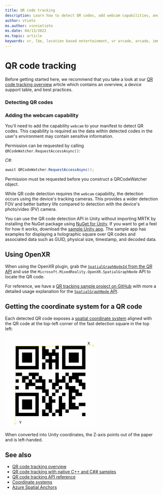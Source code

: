```yaml
---
title: QR code tracking
description: Learn how to detect QR codes, add webcam capabilities, and manage coordinate systems in Unity mixed reality apps on HoloLens 2.
author: vtieto
ms.author: vinnietieto
ms.date: 04/13/2022
ms.topic: article
keywords: vr, lbe, location based entertainment, vr arcade, arcade, immersive, qr, qr code, hololens2, tracking
---
```


# QR code tracking

Before getting started here, we recommend that you take a look at our [QR code tracking overview](../advanced-concepts/qr-code-tracking-overview.md) article which contains an overview, a device support table, and best practices.

### Detecting QR codes

### Adding the webcam capability

You'll need to add the capability `webcam` to your manifest to detect QR codes. This capability is required as the data within detected codes in the user's environment may contain sensitive information.

Permission can be requested by calling `QRCodeWatcher.RequestAccessAsync()`:

_C#:_
```cs
await QRCodeWatcher.RequestAccessAsync();
```

Permission must be requested before you construct a QRCodeWatcher object.

While QR code detection requires the `webcam` capability, the detection occurs using the device's tracking cameras. This provides a wider detection FOV and better battery life compared to detection with the device's photo/video (PV) camera.

You can use the QR code detection API in Unity without importing MRTK by installing the NuGet package using [NuGet for Unity](https://github.com/GlitchEnzo/NuGetForUnity). If you want to get a feel for how it works, download the [sample Unity app](https://github.com/microsoft/MixedReality-QRCode-Sample). The sample app has examples for displaying a holographic square over QR codes and associated data such as GUID, physical size, timestamp, and decoded data.

## Using OpenXR

When using the OpenXR plugin, grab the [`SpatialGraphNodeId` from the QR API](../native/qr-code-tracking-cs-cpp.md#qr-code-tracking-api-reference) and use the `Microsoft.MixedReality.OpenXR.SpatialGraphNode` API to locate the QR code.

For reference, we have a [QR tracking sample project on GitHub](https://github.com/microsoft/MixedReality-QRCode-Sample) with more a detailed usage explanation for the [`SpatialGraphNode` API](https://github.com/yl-msft/QRTracking/blob/main/SampleQRCodes/Assets/Scripts/SpatialGraphNodeTracker.cs).

## Getting the coordinate system for a QR code

Each detected QR code exposes a [spatial coordinate system](../../design/coordinate-systems.md) aligned with the QR code at the top-left corner of the fast detection square in the top left:  

![QR code coordinate system](images/Qr-coordinatesystem.png) 

When converted into Unity coordinates, the Z-axis points out of the paper and is left-handed.

## See also
* [QR code tracking overview](../advanced-concepts/qr-code-tracking-overview.md)
* [QR code tracking with native C++ and C## samples](../native/qr-code-tracking-cs-cpp.md)
* [QR code tracking API reference](../native/qr-code-tracking-cs-cpp.md)
* [Coordinate systems](../../design/coordinate-systems.md)
* <a href="/azure/spatial-anchors/overview" target="_blank">Azure Spatial Anchors</a>